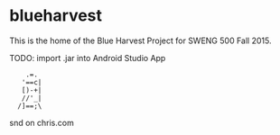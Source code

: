 # blueharvest
This is the home of the Blue Harvest Project for SWENG 500 Fall 2015.

TODO: import .jar into Android Studio App

        .=.
       '==c|
       [)-+|
       //'_|
      /]==;\
  snd on chris.com

